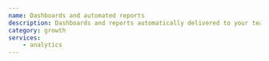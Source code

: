 ```yaml
---
name: Dashboards and automated reports
description: Dashboards and reports automatically delivered to your team on a daily, weekly or monthly basis
category: growth
services:
    - analytics
---
```

